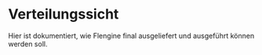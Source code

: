 # Verteilungssicht

Hier ist dokumentiert, wie Flengine final ausgeliefert und ausgeführt können werden soll.